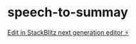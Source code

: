 # speech-to-summay

[Edit in StackBlitz next generation editor ⚡️](https://stackblitz.com/~/github.com/webtaculars-ai/speech-to-summay)
